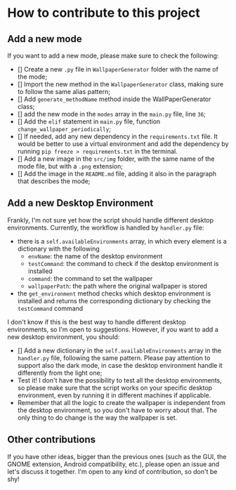 # How to contribute to this project

## Add a new mode

If you want to add a new mode, please make sure to check the following:

- [] Create a new `.py` file in `WallpaperGenerator` folder with the name of the mode;
- [] Import the new method in the `WallpaperGenerator` class, making sure to follow the same alias pattern;
- [] Add `generate_methodName` method inside the WallPaperGenerator class;
- [] add the new mode in the `modes` array in the `main.py` file, line `36`;
- [] Add the `elif` statement in `main.py` file, function `change_wallpaper_periodically`;
- [] If needed, add any new dependency in the `requirements.txt` file. It would be better to use a virtual environment and add the dependency by running `pip freeze > requirements.txt` in the terminal.
- [] Add a new image in the `src/img` folder, with the same name of the mode file, but with a `.png` extension;
- [] Add the image in the `README.md` file, adding it also in the paragraph that describes the mode;

## Add a new Desktop Environment

Frankly, I'm not sure yet how the script should handle different desktop environments. Currently, the workflow is handled by `handler.py` file:

- there is a `self.availableEnvironments` array, in which every element is a dictionary with the following
  - `envName`: the name of the desktop environment
  - `testCommand`: the command to check if the desktop environment is installed
  - `command`: the command to set the wallpaper
  - `wallpaperPath`: the path where the original wallpaper is stored
- the `get_environment` method checks which desktop environment is installed and returns the corresponding dictionary by checking the `testCommand` command

I don't know if this is the best way to handle different desktop environments, so I'm open to suggestions. However, if you want to add a new desktop environment, you should:

- [] Add a new dictionary in the `self.availableEnvironments` array in the `handler.py` file, following the same pattern. Please pay attention to support also the dark mode, in case the desktop environment handle it differently from the light one;
- Test it! I don't have the possibility to test all the desktop environments, so please make sure that the script works on your specific desktop environment, even by running it in different machines if applicable.
- Remember that all the logic to create the wallpaper is independent from the desktop environment, so you don't have to worry about that. The only thing to do change is the way the wallpaper is set.

## Other contributions

If you have other ideas, bigger than the previous ones (such as the GUI, the GNOME extension, Android compatibility, etc.), please open an issue and let's discuss it together. I'm open to any kind of contribution, so don't be shy!
